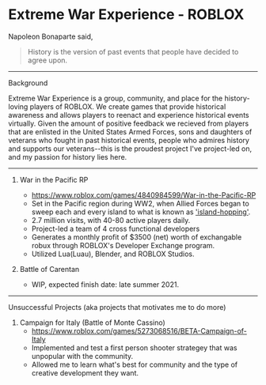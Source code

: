 # Extreme War Experience - ROBLOX

Napoleon Bonaparte said,
> History is the version of past events that people have decided to agree upon. 


 ----------------------------------------------------------------------------------------------------------------------------------------------------------------
 Background
 
 Extreme War Experience is a group, community, and place for the history-loving players of ROBLOX. We create games that provide historical awareness and allows players to reenact and experience historical events virtually. Given the amount of positive feedback we recieved from players that are enlisted in the United States Armed Forces, sons and daughters of veterans who fought in past historical events, people who admires history and supports our veterans--this is the proudest project I've project-led on, and my passion for history lies here.
 
 ----------------------------------------------------------------------------------------------------------------------------------------------------------------

1. War in the Pacific RP
     - https://www.roblox.com/games/4840984599/War-in-the-Pacific-RP
     - Set in the Pacific region during WW2, when Allied Forces began to sweep each and every island to what is known as
      ['island-hopping'](https://www.nationalww2museum.org/war/articles/pacific-strategy-1941-1944).
     - 2.7 million visits, with 40-80 active players daily.
     - Project-led a team of 4 cross functional developers
     - Generates a monthly profit of $3500 (net) worth of exchangable robux through ROBLOX's Developer Exchange program.
     - Utilized Lua(Luau), Blender, and ROBLOX Studios.

2. Battle of Carentan
     - WIP, expected finish date: late summer 2021.




----------------------------------------------------------------------------------------------------------------------------------------------------------------
Unsuccessful Projects (aka projects that motivates me to do more)

1. Campaign for Italy (Battle of Monte Cassino)
     - https://www.roblox.com/games/5273068516/BETA-Campaign-of-Italy
     - Implemented and test a first person shooter strategey that was unpopular with the community.
     - Allowed me to learn what's best for community and the type of creative development they want.




